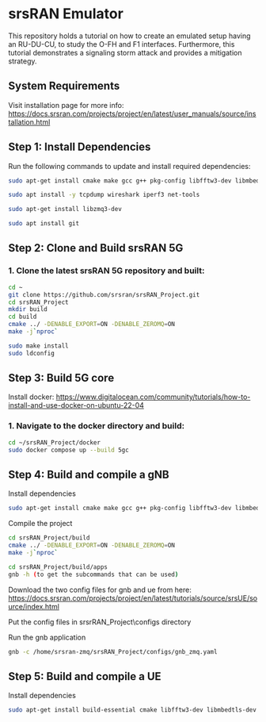 # srsRAN Emulator

This repository holds a tutorial on how to create an emulated setup having an RU-DU-CU, to study the O-FH and F1 interfaces. Furthermore, this tutorial demonstrates a signaling storm attack and provides a mitigation strategy.

## System Requirements
Visit installation page for more info: https://docs.srsran.com/projects/project/en/latest/user_manuals/source/installation.html
## Step 1: Install Dependencies

Run the following commands to update and install required dependencies:

```bash
sudo apt-get install cmake make gcc g++ pkg-config libfftw3-dev libmbedtls-dev libsctp-dev libyaml-cpp-dev libgtest-dev
```

```bash
sudo apt install -y tcpdump wireshark iperf3 net-tools
```

```bash
sudo apt-get install libzmq3-dev
```

```bash
sudo apt install git
```

## Step 2: Clone and Build srsRAN 5G

### 1. Clone the latest srsRAN 5G repository and built:

```bash
cd ~
git clone https://github.com/srsran/srsRAN_Project.git
cd srsRAN_Project
mkdir build
cd build
cmake ../ -DENABLE_EXPORT=ON -DENABLE_ZEROMQ=ON
make -j`nproc`
```
```bash
sudo make install
sudo ldconfig
```

## Step 3: Build 5G core 
Install docker: https://www.digitalocean.com/community/tutorials/how-to-install-and-use-docker-on-ubuntu-22-04

### 1. Navigate to the docker directory and build:
```bash
cd ~/srsRAN_Project/docker
sudo docker compose up --build 5gc
```

## Step 4: Build and compile a gNB
Install dependencies
```bash
sudo apt-get install cmake make gcc g++ pkg-config libfftw3-dev libmbedtls-dev libsctp-dev libyaml-cpp-dev libgtest-dev libzmq3-dev git curl jq -y
```
Compile the project
```bash
cd srsRAN_Project/build
cmake ../ -DENABLE_EXPORT=ON -DENABLE_ZEROMQ=ON
make -j`nproc`
```
```bash
cd srsRAN_Project/build/apps
gnb -h (to get the subcommands that can be used)
```
Download the two config files for gnb and ue from here: https://docs.srsran.com/projects/project/en/latest/tutorials/source/srsUE/source/index.html 

Put the config files in srsrRAN_Project\configs directory 

Run the gnb application
```bash
gnb -c /home/srsran-zmq/srsRAN_Project/configs/gnb_zmq.yaml
```

## Step 5: Build and compile a UE 
Install dependencies
```bash
sudo apt-get install build-essential cmake libfftw3-dev libmbedtls-dev libboost-program-options-dev libconfig++-dev libsctp-dev git curl jq -y
```

